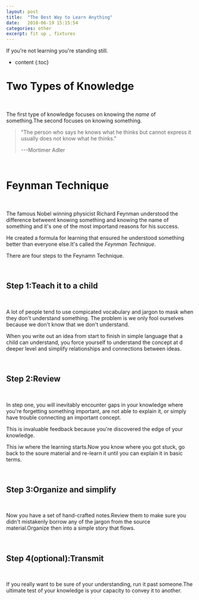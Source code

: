 ```yaml
---
layout: post
title:  "The Best Way to Learn Anything"
date:   2018-06-19 15:15:54
categories: other
excerpt: fit up , fixtures
---
```


If you're not learning you're standing still.

* content
{:toc}




# Two Types of Knowledge

<br />

The first type of knowledge focuses on knowing the *name* of something.The second focuses on knowing something.

> "The person who says he knows what he thinks but 
> cannot express it usually does not know what he 
> thinks."
> 
> ---Mortimer Adler


<br />

# Feynman Technique

<br />

The famous Nobel winning physicist Richard Feynman understood the difference betweent knowing something and knowing the name of something and it's one of the most importand reasons for his success.

He created a formula for learning that ensured he understood something better than everyone else.It's called the *Feynman Technique*.

There are four steps to the Feynamn Technique.

<br />

## Step 1:Teach it to a child

<br />

A lot of people tend to use compicated vocabulary and jargon to mask when they don't understand something.
The problem is we only fool ourselves because we don't know that we don't understand.

When you write out an idea from start to finish in simple language that a child can understand, you force yourself to understand 
the concept at d deeper level and simplify relationships and connections between ideas.

<br />

## Step 2:Review

<br />

In step one, you will inevitably encounter gaps in your knowledge where you're forgetting something important, are not able to explain
it, or simply have trouble connecting an important concept.

This is invaluable feedback because you're discovered the edge of your knowledge.

This iw where the learning starts.Now you know where you got stuck, go back to the soure material and re-learn it until you can explain it in basic terms.

<br />

## Step 3:Organize and simplify

<br />

Now you have a set of hand-crafted notes.Review them to make sure you didn't mistakenly borrow any of the jargon from the source material.Organize then into a simple story that flows.

<br />

## Step 4(optional):Transmit

<br />

If you really want to be sure of your understanding, run it past someone.The ultimate test of your knowledge is your capacity to convey
it to another.











